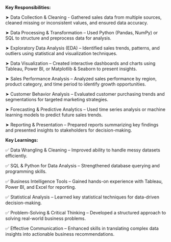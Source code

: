 **Key Responsibilities:**

➤ Data Collection & Cleaning - Gathered sales data from multiple sources, cleaned missing or inconsistent values, and ensured data accuracy.
 
➤ Data Processing & Transformation – Used Python (Pandas, NumPy) or SQL to structure and preprocess data for analysis.

➤ Exploratory Data Analysis (EDA) – Identified sales trends, patterns, and outliers using statistical and visualization techniques.

➤ Data Visualization – Created interactive dashboards and charts using Tableau, Power BI, or Matplotlib & Seaborn to present insights.

➤ Sales Performance Analysis – Analyzed sales performance by region, product category, and time period to identify growth opportunities.

➤ Customer Behavior Analysis – Evaluated customer purchasing trends and segmentations for targeted marketing strategies.

➤ Forecasting & Predictive Analytics – Used time series analysis or machine learning models to predict future sales trends.

➤ Reporting & Presentation – Prepared reports summarizing key findings and presented insights to stakeholders for decision-making.


**Key Learnings:**

✅ Data Wrangling & Cleaning – Improved ability to handle messy datasets efficiently.

✅ SQL & Python for Data Analysis – Strengthened database querying and programming skills.

✅ Business Intelligence Tools – Gained hands-on experience with Tableau, Power BI, and Excel for reporting.

✅ Statistical Analysis – Learned key statistical techniques for data-driven decision-making.

✅ Problem-Solving & Critical Thinking – Developed a structured approach to solving real-world business problems.

✅ Effective Communication – Enhanced skills in translating complex data insights into actionable business recommendations.
